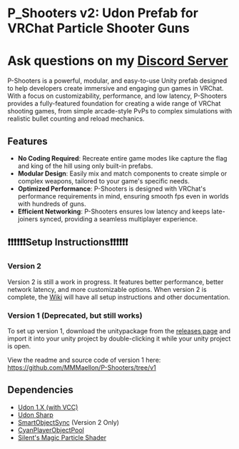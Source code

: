# P_Shooters v2: Udon Prefab for VRChat Particle Shooter Guns

# Ask questions on my [Discord Server](https://discord.gg/S5sDC4PnFp)

P-Shooters is a powerful, modular, and easy-to-use Unity prefab designed to help developers create immersive and engaging gun games in VRChat. With a focus on customizability, performance, and low latency, P-Shooters provides a fully-featured foundation for creating a wide range of VRChat shooting games, from simple arcade-style PvPs to complex simulations with realistic bullet counting and reload mechanics.

## Features

* **No Coding Required**: Recreate entire game modes like capture the flag and king of the hill using only built-in prefabs.
* **Modular Design**: Easily mix and match components to create simple or complex weapons, tailored to your game's specific needs.
* **Optimized Performance**: P-Shooters is designed with VRChat's performance requirements in mind, ensuring smooth fps even in worlds with hundreds of guns.
* **Efficient Networking**: P-Shooters ensures low latency and keeps late-joiners synced, providing a seamless multiplayer experience.

## ❗❗❗❗❗❗Setup Instructions❗❗❗❗❗❗

### Version 2

Version 2 is still a work in progress. It features better performance, better network latency, and more customizable options. When version 2 is complete, the [Wiki](https://github.com/MMMaellon/P-Shooters/wiki) will have all setup instructions and other documentation.

### Version 1 (Deprecated, but still works)

To set up version 1, download the unitypackage from the [releases page](https://github.com/MMMaellon/P-Shooters/releases/tag/1.7.0) and import it into your unity project by double-clicking it while your unity project is open.

View the readme and source code of version 1 here: <https://github.com/MMMaellon/P-Shooters/tree/v1>

## Dependencies

 - [Udon 1.X (with VCC)](https://docs.vrchat.com/docs/getting-started-with-udon)
 - [Udon Sharp](https://udonsharp.docs.vrchat.com/setup)
 - [SmartObjectSync](https://github.com/MMMaellon/SmartObjectSync) (Version 2 Only)
 - [CyanPlayerObjectPool](https://github.com/CyanLaser/CyanPlayerObjectPool)
 - [Silent's Magic Particle Shader](https://gitlab.com/s-ilent/magic-particles.git)
